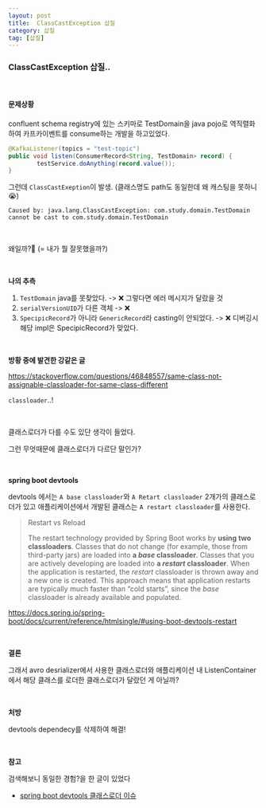 ```yaml
---
layout: post
title:  ClassCastException 삽질
category: 삽질
tag: [삽질]
---
```


### ClassCastException 삽질..

<br>

#### **문제상황**

confluent schema registry에 있는 스키마로 TestDomain을 java pojo로 역직렬화하여 카프카이벤트를 consume하는 개발을 하고있었다.

```java
@KafkaListener(topics = "test-topic")
public void listen(ConsumerRecord<String, TestDomain> record) {
        testService.doAnything(record.value());
}
```

그런데 `ClassCastExeption`이 발생. (클래스명도 path도 동일한데 왜 캐스팅을 못하니 😭)

```
Caused by: java.lang.ClassCastException: com.study.domain.TestDomain cannot be cast to com.study.domain.TestDomain
```

<br>

왜일까?🤔 (= 내가 뭘 잘못했을까?)

<br>

**나의 추측**

1. `TestDomain` java를 못찾았다. -> ❌ 그렇다면 에러 메시지가 달랐을 것
2. `serialVersionUID`가 다른 객체 -> ❌ 
3. `SpecipicRecord`가 아니라 `GenericRecord`라 casting이 안되었다. -> ❌ 디버깅시 해당 impl은 SpecipicRecord가 맞았다.

<br>


**방황 중에 발견한 강같은 글**

https://stackoverflow.com/questions/46848557/same-class-not-assignable-classloader-for-same-class-different

`classloader`..!


<br>


클래스로더가 다를 수도 있단 생각이 들었다.

그런 무엇때문에 클래스로더가 다르단 말인가?

<br>


**spring boot devtools**

devtools 에서는 `A base classloader`와 `A Retart classloader` 2개가의 클래스로더가 있고 애플리케이션에서 개발된 클래스는 `A restart classloader`를 사용한다.

> Restart vs Reload
>
> The restart technology provided by Spring Boot works by **using two classloaders**. Classes that do not change (for example, those from third-party jars) are loaded into **a *base* classloader**. Classes that you are actively developing are loaded into **a *restart* classloader**. When the application is restarted, the *restart* classloader is thrown away and a new one is created. This approach means that application restarts are typically much faster than “cold starts”, since the *base* classloader is already available and populated.

https://docs.spring.io/spring-boot/docs/current/reference/htmlsingle/#using-boot-devtools-restart


<br>


**결론**

그래서 avro desrializer에서 사용한 클래스로더와 애플리케이션 내 ListenContainer에서 해당 클래스를 로더한 클래스로더가 달랐던 게 아닐까?

<br>


**처방**

devtools dependecy를 삭제하여 해결!



<br>


**참고**

검색해보니 동일한 경험?을 한 글이 있었다

* [spring boot devtools 클래스로더 이슈](https://brunch.co.kr/@springboot/212)

